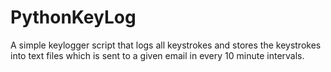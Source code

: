 # PythonKeyLog
A simple keylogger script that logs all keystrokes and stores the keystrokes into text files which is sent to a given email
in every 10 minute intervals.
